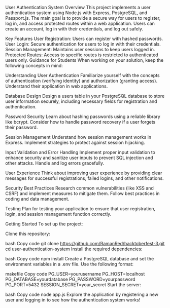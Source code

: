User Authentication System
Overview
This project implements a user authentication system using Node.js with Express, PostgreSQL, and Passport.js. The main goal is to provide a secure way for users to register, log in, and access protected routes within a web application. Users can create an account, log in with their credentials, and log out safely.

Key Features
User Registration: Users can register with hashed passwords.
User Login: Secure authentication for users to log in with their credentials.
Session Management: Maintains user sessions to keep users logged in.
Protected Routes: Access to specific routes is restricted to authenticated users only.
Guidance for Students
When working on your solution, keep the following concepts in mind:

Understanding User Authentication
Familiarize yourself with the concepts of authentication (verifying identity) and authorization (granting access). Understand their application in web applications.

Database Design
Design a users table in your PostgreSQL database to store user information securely, including necessary fields for registration and authentication.

Password Security
Learn about hashing passwords using a reliable library like bcrypt. Consider how to handle password recovery if a user forgets their password.

Session Management
Understand how session management works in Express. Implement strategies to protect against session hijacking.

Input Validation and Error Handling
Implement proper input validation to enhance security and sanitize user inputs to prevent SQL injection and other attacks. Handle and log errors gracefully.

User Experience
Think about improving user experience by providing clear messages for successful registrations, failed logins, and other notifications.

Security Best Practices
Research common vulnerabilities (like XSS and CSRF) and implement measures to mitigate them. Follow best practices in coding and data management.

Testing
Plan for testing your application to ensure that user registration, login, and session management function correctly.

Getting Started
To set up the project:

Clone this repository:

bash
Copy code
git clone https://github.com/RamanRed/hacktoberfest-3.git
cd user-authentication-system
Install the required dependencies:

bash
Copy code
npm install
Create a PostgreSQL database and set the environment variables in a .env file. Use the following format:

makefile
Copy code
PG_USER=yourusername
PG_HOST=localhost
PG_DATABASE=yourdatabase
PG_PASSWORD=yourpassword
PG_PORT=5432
SESSION_SECRET=your_secret
Start the server:

bash
Copy code
node app.js
Explore the application by registering a new user and logging in to see how the authentication system works!
